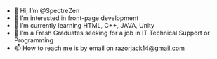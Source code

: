 - 👋 Hi, I’m @SpectreZen
- 👀 I’m interested in front-page development
- 🌱 I’m currently learning HTML, C++, JAVA, Unity
- 💞️ I’m a Fresh Graduates seeking for a job in IT Technical Support or Programming
- 📫 How to reach me is by email on razorjack14@gmail.com

<!---
SpectreZen/SpectreZen is a ✨ special ✨ repository because its `README.md` (this file) appears on your GitHub profile.
You can click the Preview link to take a look at your changes.
--->
